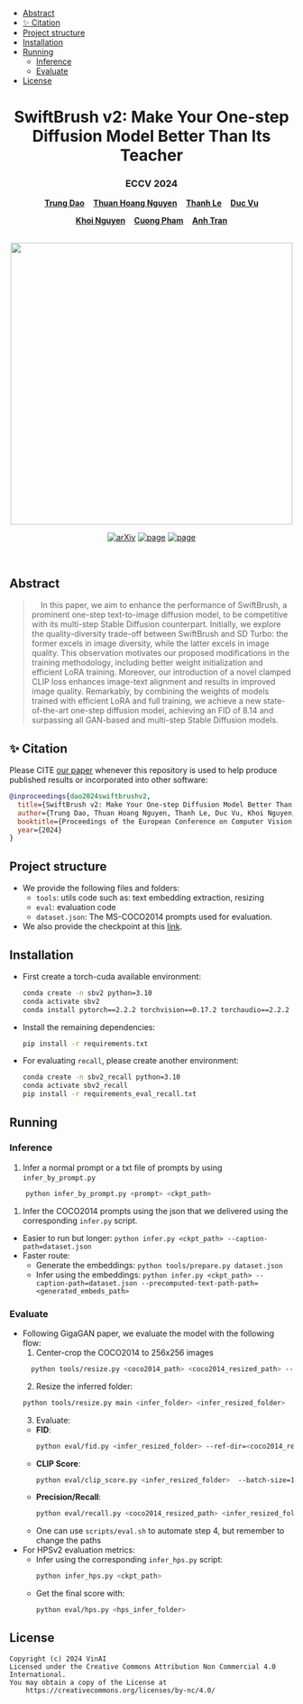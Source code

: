 - [Abstract](#abstract)
- [✨ Citation](#-citation)
- [Project structure](#project-structure)
- [Installation](#installation)
- [Running](#running)
  - [Inference](#inference)
  - [Evaluate](#evaluate)
- [License](#license)

<p align="center">
  <h1 align="center">SwiftBrush v2: Make Your One-step Diffusion Model Better Than Its Teacher</h1>
  <h3 align="center">ECCV 2024</h3>
  <p align="center">
    <a href="https://trung-dt.com/"><strong>Trung Dao</strong></a>
    &nbsp;&nbsp;
    <a href="https://thuanz123.github.io"><strong>Thuan Hoang Nguyen</strong></a>
    &nbsp;&nbsp;
    <a href="https://github.com/Luvata"><strong>Thanh Le</strong></a>
    &nbsp;&nbsp;
    <a href="https://www.vinai.io"><strong>Duc Vu</strong></a>
  </p>
  <p align="center">
    <a href="https://www.khoinguyen.org"><strong>Khoi Nguyen</strong></a>
    &nbsp;&nbsp;
    <a href="https://sites.google.com/view/cuongpham/home"><strong>Cuong Pham</strong></a>
    &nbsp;&nbsp;
    <a href="https://scholar.google.com/citations?user=FYZ5ODQAAAAJ&hl=en"><strong>Anh Tran</strong></a>
  </p>
  <br>

<div align="center">
        <img src="./assets/banner_v2.png", width="500">
  </div>

<p align="center">
    <a href="http://arxiv.org/abs/2408.14176"><img alt='arXiv' src="https://img.shields.io/badge/arXiv-2312.07409-b31b1b.svg"></a>
    <a href="https://swiftbrushv2.github.io"><img alt='page' src="https://img.shields.io/badge/Project-Website-pink"></a>
    <a href="https://vinairesearch.github.io/SwiftBrush/"><img alt='page' src="https://img.shields.io/badge/SwiftBrushV1-Website-purple"></a>
  </p>
  <br>
</p>

## Abstract

> &#160;   In this paper, we aim to enhance the performance of SwiftBrush, a prominent one-step text-to-image diffusion model, to be competitive with its multi-step Stable Diffusion counterpart. Initially, we explore the quality-diversity trade-off between SwiftBrush and SD Turbo: the former excels in image diversity, while the latter excels in image quality. This observation motivates our proposed modifications in the training methodology, including better weight initialization and efficient LoRA training. Moreover, our introduction of a novel clamped CLIP loss enhances image-text alignment and results in improved image quality. Remarkably, by combining the weights of models trained with efficient LoRA and full training, we achieve a new state-of-the-art one-step diffusion model, achieving an FID of 8.14 and surpassing all GAN-based and multi-step Stable Diffusion models.

## ✨ Citation

Please CITE [our paper](http://arxiv.org/abs/2408.14176) whenever this repository is used to help produce published results or incorporated into other software:

```bib
@inproceedings{dao2024swiftbrushv2,
  title={SwiftBrush v2: Make Your One-step Diffusion Model Better Than Its Teacher},
  author={Trung Dao, Thuan Hoang Nguyen, Thanh Le, Duc Vu, Khoi Nguyen, Cuong Pham, Anh Tran},
  booktitle={Proceedings of the European Conference on Computer Vision (ECCV)},
  year={2024}
}
```

## Project structure

- We provide the following files and folders:
  - `tools`: utils code such as: text embedding extraction, resizing
  - `eval`: evaluation code
  - `dataset.json`: The MS-COCO2014 prompts used for evaluation.
- We also provide the checkpoint at this [link](https://drive.google.com/drive/folders/1eUVwTrkOVWT2gCJ4TiWlZmCV2sODuvQD?usp=drive_link).

## Installation

- First create a torch-cuda available environment:
  ```bash
  conda create -n sbv2 python=3.10
  conda activate sbv2
  conda install pytorch==2.2.2 torchvision==0.17.2 torchaudio==2.2.2 pytorch-cuda=11.8 -c pytorch -c nvidia
  ```
- Install the remaining dependencies:
  ```bash
  pip install -r requirements.txt
  ```
- For evaluating `recall`, please create another environment:
  ```bash
  conda create -n sbv2_recall python=3.10
  conda activate sbv2_recall
  pip install -r requirements_eval_recall.txt
  ```

## Running

### Inference

1. Infer a normal prompt or a txt file of prompts by using `infer_by_prompt.py`

```bash
    python infer_by_prompt.py <prompt> <ckpt_path>
```

1. Infer the COCO2014 prompts using the json that we delivered using the corresponding `infer.py` script.

- Easier to run but longer: `python infer.py <ckpt_path> --caption-path=dataset.json`
- Faster route:
  - Generate the embeddings: `python tools/prepare.py dataset.json`
  - Infer using the embeddings: `python infer.py <ckpt_path> --caption-path=dataset.json --precomputed-text-path-path=<generated_embeds_path>`

### Evaluate

- Following GigaGAN paper, we evaluate the model with the following flow:
  1. Center-crop the COCO2014 to 256x256 images
  ```bash
    python tools/resize.py <coco2014_path> <coco2014_resized_path> --nsamples=-1
  ```
  2. Resize the inferred folder:
  ```bash
  python tools/resize.py main <infer_folder> <infer_resized_folder>
  ```
  3. Evaluate:
  - **FID**:
    ```bash
    python eval/fid.py <infer_resized_folder> --ref-dir=<coco2014_resized_path> --no-crop
    ```
  - **CLIP Score**:
    ```bash
    python eval/clip_score.py <infer_resized_folder>  --batch-size=1024 --prompt_path=<coco2014_prompt_path>
    ```
  - **Precision/Recall**:
    ```bash
    python eval/recall.py <coco2014_resized_path> <infer_resized_folder>
    ```
  - One can use `scripts/eval.sh` to automate step 4, but remember to change the paths
- For HPSv2 evaluation metrics:
  - Infer using the corresponding `infer_hps.py` script:
    ```bash
    python infer_hps.py <ckpt_path>
    ```
  - Get the final score with:
    ```bash
    python eval/hps.py <hps_infer_folder>
    ```

## License

```
Copyright (c) 2024 VinAI
Licensed under the Creative Commons Attribution Non Commercial 4.0 International.
You may obtain a copy of the License at
    https://creativecommons.org/licenses/by-nc/4.0/
```
